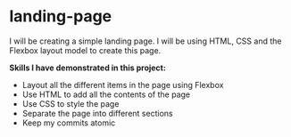 # landing-page
I will be creating a simple landing page. I will be using HTML, CSS and the Flexbox layout model to create this page. 

**Skills I have demonstrated in this project:**
- Layout all the different items in the page using Flexbox
- Use HTML to add all the contents of the page
- Use CSS to style the page
- Separate the page into different sections
- Keep my commits atomic